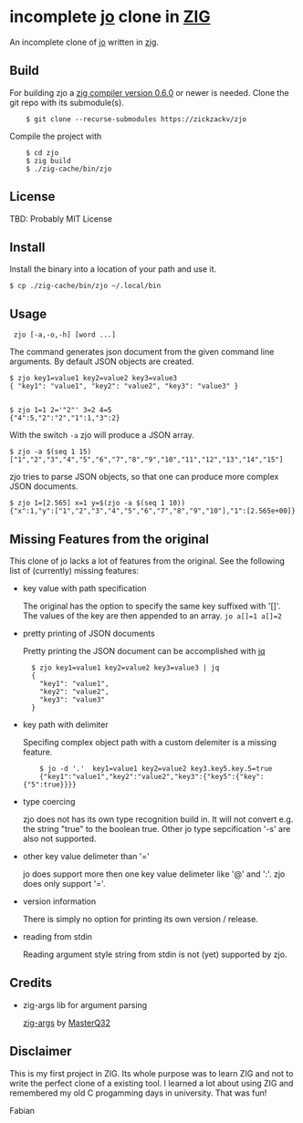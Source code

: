 # incomplete [jo](https://github.com/jpmens/jo) clone in [ZIG](https://ziglang.org)

An incomplete clone of [jo](https://github.com/jpmens/jo) written in [zig](https://ziglang.org).

## Build

For building zjo a [zig compiler version 0.6.0](https://ziglang.org/download#release-0.6.0)
or newer is needed.  Clone the git repo with its submodule(s).

        $ git clone --recurse-submodules https://zickzackv/zjo

Compile the project with 
	
	    $ cd zjo
		$ zig build
		$ ./zig-cache/bin/zjo
		

## License

TBD: Probably MIT License


## Install

Install the binary into a location of your path and use it. 

    $ cp ./zig-cache/bin/zjo ~/.local/bin

## Usage

     zjo [-a,-o,-h] [word ...]

The command generates json document from the given command line
arguments. By default JSON objects are created. 
     
	$ zjo key1=value1 key2=value2 key3=value3
	{ "key1": "value1", "key2": "value2", "key3": "value3" }
         
		 
	$ zjo 1=1 2='"2"' 3=2 4=5
    {"4":5,"2":"2","1":1,"3":2}

With the switch `-a` zjo will produce a JSON array. 

    $ zjo -a $(seq 1 15)
	["1","2","3","4","5","6","7","8","9","10","11","12","13","14","15"]

zjo tries to parse JSON objects, so that one can produce more complex
JSON documents.

    $ zjo 1=[2.565] x=1 y=$(zjo -a $(seq 1 10))
	{"x":1,"y":["1","2","3","4","5","6","7","8","9","10"],"1":[2.565e+00]}

## Missing Features from the original

This clone of jo lacks a lot of features from the original. See the
following list of (currently) missing features:


* key value with path specification

    The original has the option to specify the same key suffixed with
    '[]'. The values of the key are then appended to an array. `jo
    a[]=1 a[]=2`

* pretty printing of JSON documents
  
    Pretty printing the JSON document can be accomplished with
    [jq](https://stedolan.github.io/jq/)
  
		$ zjo key1=value1 key2=value2 key3=value3 | jq
        {
		  "key1": "value1",
		  "key2": "value2",
		  "key3": "value3"
		}
		
* key path with delimiter

    Specifing complex object path with a custom delemiter is a missing
    feature.
	  
    	  $ jo -d '.'  key1=value1 key2=value2 key3.key5.key.5=true
          {"key1":"value1","key2":"value2","key3":{"key5":{"key":{"5":true}}}}

* type coercing

    zjo does not has its own type recognition build in.  It will not
    convert e.g. the string "true" to the boolean true. Other jo type
    sepcification '-s' are also not supported.
  
* other key value delimeter than '='
  
    jo does support more then one key value delimeter like '@' and
    ':'. zjo does only support '='.
  
* version information

    There is simply no option for printing its own version / release.
  
* reading from stdin

    Reading argument style string from stdin is not (yet) supported by
    zjo.

## Credits

* zig-args lib for argument parsing

    [zig-args](https://github.com/MasterQ32/zig-args) by [MasterQ32](https://github.com/MasterQ32)

## Disclaimer

This is my first project in ZIG. Its whole purpose was to learn ZIG
and not to write the perfect clone of a existing tool. I learned a lot
about using ZIG and remembered my old C progamming days in
university. That was fun!


Fabian 
